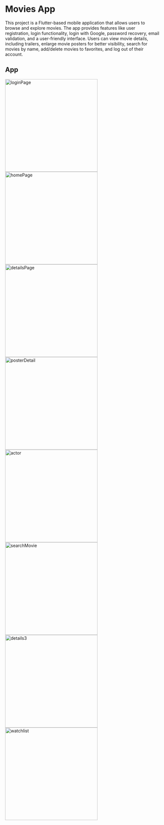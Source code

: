 # Movies App

This project is a Flutter-based mobile application that allows users to browse and explore movies. The app provides features like user registration, login functionality, login with Google, password recovery, email validation, and a user-friendly interface. Users can view movie details, including trailers, enlarge movie posters for better visibility, search for movies by name, add/delete movies to favorites, and log out of their account.

## App

<img width="300" alt="loginPage" src="https://github.com/antialop/MoviesApp-Flutter/assets/91051534/d6f28d67-5b4f-4f30-b2a7-731dca78a039">
<img width="300" alt="homePage" src="https://github.com/antialop/MoviesApp-Flutter/assets/91051534/965856ae-ecbc-4791-aa29-20543ef29a3b">
<img width="300" alt="detailsPage" src="https://github.com/antialop/MoviesApp-Flutter/assets/91051534/6eeaefe3-e6fe-46cf-83b9-f954d90a0ecb">
<img width="300" alt="posterDetail" src="https://github.com/antialop/MoviesApp-Flutter/assets/91051534/1d8ef916-385e-48a9-9d61-3aafc63db5b8">
<img width="300" alt="actor" src="https://github.com/antialop/MoviesApp-Flutter/assets/91051534/3b933250-03bc-4988-99ab-a84ad7800d5a">
<img width="300" alt="searchMovie" src="https://github.com/antialop/MoviesApp-Flutter/assets/91051534/eb8e6c2c-d480-43b3-b1dd-9824b617e9d2">
<img width="300" alt="details3" src="https://github.com/antialop/MoviesApp-Flutter/assets/91051534/ee2431db-49c3-4dc9-8ea3-2783a72507d7">
<img width="300" alt="watchlist" src="https://github.com/antialop/MoviesApp-Flutter/assets/91051534/0a82410f-f5e7-4461-8ad6-801628c2105e">

